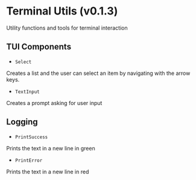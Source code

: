 # Terminal Utils (v0.1.3)
Utility functions and tools for terminal interaction

## TUI Components
- `Select`

Creates a list and the user can select an item by navigating with the arrow keys.

- `TextInput`

Creates a prompt asking for user input


## Logging

- `PrintSuccess`

Prints the text in a new line in green

- `PrintError`

Prints the text in a new line in red